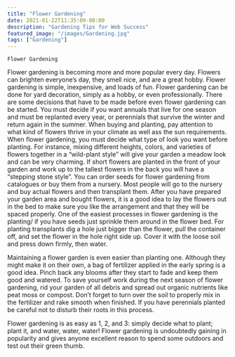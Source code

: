```yaml
---
title: "Flower Gardening"
date: 2021-01-22T11:35:09-08:00
description: "Gardening Tips for Web Success"
featured_image: "/images/Gardening.jpg"
tags: ["Gardening"]
---
```


    Flower Gardening

Flower gardening is becoming more and more popular every day.  Flowers can brighten everyone’s day, they smell nice, and are a great hobby.  Flower gardening is simple, inexpensive, and loads of fun.  Flower gardening can be done for yard decoration, simply as a hobby, or even professionally.
There are some decisions that have to be made before even flower gardening can be started.  You must decide if you want annuals that live for one season and must be replanted every year, or perennials that survive the winter and return again in the summer.  When buying and planting, pay attention to what kind of flowers thrive in your climate as well ass the sun requirements.
When flower gardening, you must decide what type of look you want before planting.  For instance, mixing different heights, colors, and varieties of flowers together in a “wild-plant style” will give your garden a meadow look and can be very charming.  If short flowers are planted in the front of your garden and work up to the tallest flowers in the back you will have a “stepping stone style”.
You can order seeds for flower gardening from catalogues or buy them from a nursery.  Most people will go to the nursery and buy actual flowers and then transplant them.  After you have prepared your garden area and bought flowers, it is a good idea to lay the flowers out in the bed to make sure you like the arrangement and that they will be spaced properly.
One of the easiest processes in flower gardening is the planting/ if you have seeds just sprinkle them around in the flower bed.  For planting transplants dig a hole just bigger than the flower, pull the container off, and set the flower in the hole right side up.  Cover it with the loose soil and press down firmly, then water.
      
Maintaining a flower garden is even easier than planting one.  Although they might make it on their own, a bag of fertilizer applied in the early spring is a good idea.  Pinch back any blooms after they start to fade and keep them good and watered.  To save yourself work during the next season of flower gardening, rid your garden of all debris and spread out organic nutrients like peat moss or compost.  Don’t forget to turn over the soil to properly mix in the fertilizer and rake smooth when finished.  If you have perennials planted be careful not to disturb their roots in this process.
      
Flower gardening is as easy as 1, 2, and 3: simply decide what to plant; plant it, and water, water, water!  Flower gardening is undoubtedly gaining in popularity and gives anyone excellent reason to spend some outdoors and test out their green thumb.

